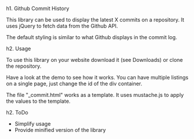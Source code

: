 h1. Github Commit History

This library can be used to display the latest X commits on a repository. It uses jQuery to fetch data from the Github API. 

The default styling is similar to what Github displays in the commit log. 


h2. Usage

To use this library on your website download it (see Downloads) or clone the repository.

Have a look at the demo to see how it works. You can have multiple listings on a single page, just change the id of the div container. 

The file "_commit.html" works as a template. It uses mustache.js to apply the values to the template.


h2. ToDo

* Simplify usage
* Provide minified version of the library

